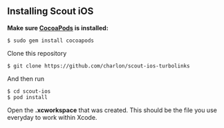 ## Installing Scout iOS

**Make sure [CocoaPods](http://cocoapods.org) is installed:**
```
$ sudo gem install cocoapods
```

Clone this repository
```
$ git clone https://github.com/charlon/scout-ios-turbolinks
```
And then run
```
$ cd scout-ios
$ pod install
```

Open the __**.xcworkspace**__ that was created. This should be the file you use everyday to work within Xcode.
